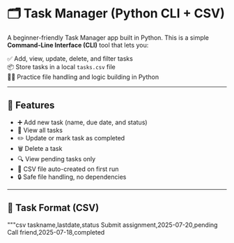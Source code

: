 # 🗂️ Task Manager (Python CLI + CSV)

A beginner-friendly Task Manager app built in Python. This is a simple **Command-Line Interface (CLI)** tool that lets you:

✅ Add, view, update, delete, and filter tasks  
📦 Store tasks in a local `tasks.csv` file  
🧑‍💻 Practice file handling and logic building in Python  

---

## 🚀 Features

- ➕ Add new task (name, due date, and status)
- 📄 View all tasks
- ✏️ Update or mark task as completed
- 🗑️ Delete a task
- 🔍 View pending tasks only
- 📁 CSV file auto-created on first run
- 🔒 Safe file handling, no dependencies

---

## 📂 Task Format (CSV)

"""csv
taskname,lastdate,status
Submit assignment,2025-07-20,pending
Call friend,2025-07-18,completed
